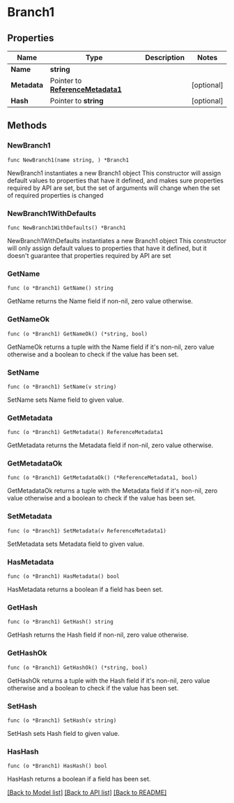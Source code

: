 # Branch1

## Properties

Name | Type | Description | Notes
------------ | ------------- | ------------- | -------------
**Name** | **string** |  | 
**Metadata** | Pointer to [**ReferenceMetadata1**](ReferenceMetadata1.md) |  | [optional] 
**Hash** | Pointer to **string** |  | [optional] 

## Methods

### NewBranch1

`func NewBranch1(name string, ) *Branch1`

NewBranch1 instantiates a new Branch1 object
This constructor will assign default values to properties that have it defined,
and makes sure properties required by API are set, but the set of arguments
will change when the set of required properties is changed

### NewBranch1WithDefaults

`func NewBranch1WithDefaults() *Branch1`

NewBranch1WithDefaults instantiates a new Branch1 object
This constructor will only assign default values to properties that have it defined,
but it doesn't guarantee that properties required by API are set

### GetName

`func (o *Branch1) GetName() string`

GetName returns the Name field if non-nil, zero value otherwise.

### GetNameOk

`func (o *Branch1) GetNameOk() (*string, bool)`

GetNameOk returns a tuple with the Name field if it's non-nil, zero value otherwise
and a boolean to check if the value has been set.

### SetName

`func (o *Branch1) SetName(v string)`

SetName sets Name field to given value.


### GetMetadata

`func (o *Branch1) GetMetadata() ReferenceMetadata1`

GetMetadata returns the Metadata field if non-nil, zero value otherwise.

### GetMetadataOk

`func (o *Branch1) GetMetadataOk() (*ReferenceMetadata1, bool)`

GetMetadataOk returns a tuple with the Metadata field if it's non-nil, zero value otherwise
and a boolean to check if the value has been set.

### SetMetadata

`func (o *Branch1) SetMetadata(v ReferenceMetadata1)`

SetMetadata sets Metadata field to given value.

### HasMetadata

`func (o *Branch1) HasMetadata() bool`

HasMetadata returns a boolean if a field has been set.

### GetHash

`func (o *Branch1) GetHash() string`

GetHash returns the Hash field if non-nil, zero value otherwise.

### GetHashOk

`func (o *Branch1) GetHashOk() (*string, bool)`

GetHashOk returns a tuple with the Hash field if it's non-nil, zero value otherwise
and a boolean to check if the value has been set.

### SetHash

`func (o *Branch1) SetHash(v string)`

SetHash sets Hash field to given value.

### HasHash

`func (o *Branch1) HasHash() bool`

HasHash returns a boolean if a field has been set.


[[Back to Model list]](../README.md#documentation-for-models) [[Back to API list]](../README.md#documentation-for-api-endpoints) [[Back to README]](../README.md)


